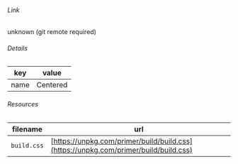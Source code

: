 <!--
https://pypi.org/project/jsfiddle-readme/
-->


###### Link
unknown (git remote required)

###### Details
key|value
-|-
name|Centered

###### Resources
filename|url
-|-
`build.css`|[https://unpkg.com/primer/build/build.css](https://unpkg.com/primer/build/build.css)
